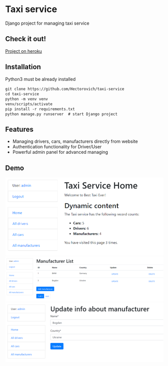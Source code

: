 # Taxi service

Django project for managing taxi service

## Check it out!

[Project on heroku](https://taxi-service-hector.herokuapp.com/)

## Installation

Python3 must be already installed

```shell
git clone https://github.com/Hectorovich/taxi-service
cd taxi-service
python -m venv venv
venv/scripts/activate
pip install -r requirements.txt
python manage.py runserver  # start Django project
```

## Features

* Managing drivers, cars, manufacturers directly from website
* Authentication functionality for Driver/User
* Powerful admin panel for advanced managing

## Demo

![img.png](img.png)
![img_1.png](img_1.png)
![img_2.png](img_2.png)